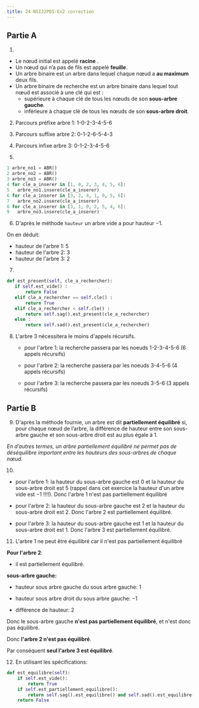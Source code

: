 ```yaml
---
title: 24-NSIJ2PO1-Ex2 correction
---
```


## Partie A

1.

- Le nœud initial est appelé **racine** .
- Un nœud qui n’a pas de fils est appelé **feuille**.
- Un arbre binaire est un arbre dans lequel chaque nœud a **au maximum** deux fils.
- Un arbre binaire de recherche est un arbre binaire dans lequel tout nœud est associé à une clé qui est :
  - supérieure à chaque clé de tous les nœuds de son **sous-arbre gauche**.
  - inférieure à chaque clé de tous les nœuds de son **sous-arbre droit**.

2. Parcours préfixe arbre 1: 1-0-2-3-4-5-6

3. Parcours suffixe arbre 2: 0-1-2-6-5-4-3

4. Parcours infixe arbre 3: 0-1-2-3-4-5-6

5.

```python
1 arbre_no1 = ABR()
2 arbre_no2 = ABR()
3 arbre_no3 = ABR()
4 for cle_a_inserer in [1, 0, 2, 3, 4, 5, 6]:
5   arbre_no1.insere(cle_a_inserer)
6 for cle_a_inserer in [3, 2, 4, 1, 0, 5, 6]:
7   arbre_no2.insere(cle_a_inserer)
8 for cle_a_inserer in [3, 1, 0, 2, 5, 4, 6]:
9   arbre_no3.insere(cle_a_inserer)
```

6. D'après le méthode `hauteur` un arbre vide a pour hauteur $-1$.

On en déduit:

- hauteur de l'arbre 1: 5
- hauteur de l'arbre 2: 3
- hauteur de l'arbre 3: 2

7.

```python
def est_present(self, cle_a_rechercher):
   if self.est_vide() :
       return False
   elif cle_a_rechercher == self.cle() :
       return True
   elif cle_a_rechercher < self.cle() :
       return self.sag().est_present(cle_a_rechercher)
   else :
       return self.sad().est_present(cle_a_rechercher)
```

8. L'arbre 3 nécessitera le moins d'appels récursifs.

   - pour l'arbre 1: la recherche passera par les noeuds 1-2-3-4-5-6 (6 appels récursifs)

   - pour l'arbre 2: la recherche passera par les noeuds 3-4-5-6 (4 appels récursifs)

   - pour l'arbre 3: la recherche passera par les noeuds 3-5-6 (3 appels récursifs)

## Partie B

9. D'après la méthode fournie, un arbre est dit **partiellement équilibré** si, pour chaque nœud de l’arbre, la différence de hauteur entre son sous-arbre gauche et son sous-arbre droit est au plus égale à 1.

_En d’autres termes, un arbre partiellement équilibré ne permet pas de déséquilibre important entre les hauteurs des sous-arbres de chaque nœud._

10.

- pour l'arbre 1: la hauteur du sous-arbre gauche est 0 et la hauteur du sous-arbre droit est 5 (rappel dans cet exercice la hauteur d'un arbre vide est $-1$ !!!!). Donc l'arbre 1 n'est pas partiellement équilibré

- pour l'arbre 2: la hauteur du sous-arbre gauche est 2 et la hauteur du sous-arbre droit est 2. Donc l'arbre 2 est partiellement équilibré.

- pour l'arbre 3: la hauteur du sous-arbre gauche est 1 et la hauteur du sous-arbre droit est 1. Donc l'arbre 3 est partiellement équilibré.

11. L'arbre 1 ne peut être équilibré car il n'est pas partiellement équilibré

**Pour l'arbre 2**:

- il est partiellement équilibré.

**sous-arbre gauche:**

- hauteur sous arbre gauche du sous arbre gauche: 1

- hauteur sous arbre droit du sous arbre gauche: $-1$

- différence de hauteur: 2

Donc le sous-arbre gauche **n'est pas partiellement équilibré**, et n'est donc pas équilibré.

Donc **l'arbre 2 n'est pas équilibré**.

Par conséquent **seul l'arbre 3 est équilibré**.

12. En utilisant les spécifications:

```python
def est_equilibre(self):
    if self.est_vide():
        return True
    if self.est_partiellement_equilibre():
        return self.sag().est_equilibre() and self.sad().est_equilibre()
    return False
```
